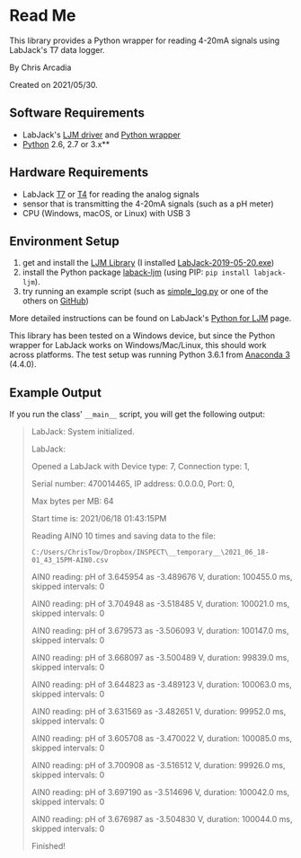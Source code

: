 # Read Me

This library provides a Python wrapper for reading 4-20mA signals using LabJack's T7 data logger.

By Chris Arcadia 

Created on 2021/05/30. 

## Software Requirements
* LabJack's [LJM driver](https://labjack.com/ljm) and [Python wrapper](https://labjack.com/support/software/examples/ljm/python) 
* [Python](https://www.python.org/getit) 2.6, 2.7 or 3.x** 

## Hardware Requirements

* LabJack [T7](https://labjack.com/products/t7) or [T4](https://labjack.com/products/t4) for reading the analog signals
* sensor that is transmitting the 4-20mA signals (such as a pH meter)
* CPU (Windows, macOS, or Linux) with USB 3 

## Environment Setup

1. get and install the [LJM Library](https://labjack.com/support/software/installers/ljm) (I installed [LabJack-2019-05-20.exe](https://labjack.com/sites/default/files/software/LabJack-2019-05-20.exe))
2. install the Python package [laback-ljm](https://pypi.org/project/labjack-ljm/) (using PIP: `pip install labjack-ljm`).
3. try running an example script (such as [simple_log.py](https://labjack.com/support/software/examples/ljm/python/additional-examples/simple-log) or one of the others on [GitHub](https://github.com/labjack/supplementary-ljm-examples/tree/master/python))

More detailed instructions can be found on LabJack's [Python for LJM](https://labjack.com/support/software/examples/ljm/python) page.

This library has been tested on a Windows device, but since the Python wrapper for LabJack works on Windows/Mac/Linux, this should work across platforms. The test setup was running Python 3.6.1 from [Anaconda 3](https://www.anaconda.com/)  (4.4.0).


## Example Output

If you run the class' `__main__` script, you will get the following output:

> LabJack: System initialized.
> 
> LabJack: 
> 
> Opened a LabJack with Device type: 7, Connection type: 1,
> 
> Serial number: 470014465, IP address: 0.0.0.0, Port: 0,
> 
> Max bytes per MB: 64
> 
> Start time is: 2021/06/18 01:43:15PM
> 
> Reading AIN0 10 times and saving data to the file:
> 
> `C:/Users/ChrisTow/Dropbox/INSPECT\__temporary__\2021_06_18-01_43_15PM-AIN0.csv`
>
> AIN0 reading: pH of 3.645954 as -3.489676 V, duration: 100455.0 ms, skipped intervals: 0
> 
> AIN0 reading: pH of 3.704948 as -3.518485 V, duration: 100021.0 ms, skipped intervals: 0
> 
> AIN0 reading: pH of 3.679573 as -3.506093 V, duration: 100147.0 ms, skipped intervals: 0
> 
> AIN0 reading: pH of 3.668097 as -3.500489 V, duration: 99839.0 ms, skipped intervals: 0
> 
> AIN0 reading: pH of 3.644823 as -3.489123 V, duration: 100063.0 ms, skipped intervals: 0
> 
> AIN0 reading: pH of 3.631569 as -3.482651 V, duration: 99952.0 ms, skipped intervals: 0
> 
> AIN0 reading: pH of 3.605708 as -3.470022 V, duration: 100085.0 ms, skipped intervals: 0
> 
> AIN0 reading: pH of 3.700908 as -3.516512 V, duration: 99926.0 ms, skipped intervals: 0
> 
> AIN0 reading: pH of 3.697190 as -3.514696 V, duration: 100042.0 ms, skipped intervals: 0
> 
> AIN0 reading: pH of 3.676987 as -3.504830 V, duration: 100044.0 ms, skipped intervals: 0
>
> Finished!

